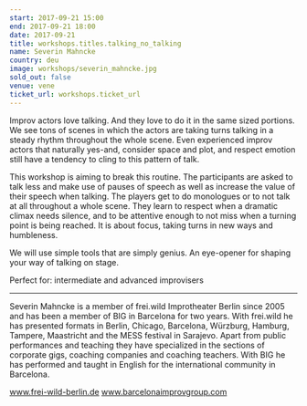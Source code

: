 ```yaml
---
start: 2017-09-21 15:00
end: 2017-09-21 18:00
date: 2017-09-21
title: workshops.titles.talking_no_talking
name: Severin Mahncke
country: deu
image: workshops/severin_mahncke.jpg
sold_out: false
venue: vene
ticket_url: workshops.ticket_url
---
```


Improv actors love talking. And they love to do it in the same sized portions.
We see tons of scenes in which the actors are taking turns talking in a steady
rhythm throughout the whole scene. Even experienced improv actors that naturally
yes-and, consider space and plot, and respect emotion still have a tendency to
cling to this pattern of talk.

This workshop is aiming to break this routine. The participants are asked to
talk less and make use of pauses of speech as well as increase the value of
their speech when talking. The players get to do monologues or to not talk at
all throughout a whole scene. They learn to respect when a dramatic climax
needs silence, and to be attentive enough to not miss when a turning point is
being reached. It is about focus, taking turns in new ways and humbleness.

We will use simple tools that are simply genius. An eye-opener for shaping
your way of talking on stage.

Perfect for: intermediate and advanced improvisers

---

Severin Mahncke is a member of frei.wild Improtheater Berlin since 2005 and
has been a member of BIG in Barcelona for two years. With frei.wild he has
presented formats in Berlin, Chicago, Barcelona, Würzburg, Hamburg, Tampere,
Maastricht and the MESS festival in Sarajevo. Apart from public performances
and teaching they have specialized in the sections of corporate gigs, coaching
companies and coaching teachers. With BIG he has performed and taught in English
for the international community in Barcelona. 

www.frei-wild-berlin.de
www.barcelonaimprovgroup.com
